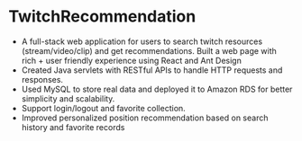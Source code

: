 # TwitchRecommendation

- A full-stack web application for users to search twitch resources (stream/video/clip) and get
recommendations.
Built a web page with rich + user friendly experience using React and Ant Design
- Created Java servlets with RESTful APIs to handle HTTP requests and responses.
- Used MySQL to store real data and deployed it to Amazon RDS for better simplicity and scalability.
- Support login/logout and favorite collection.
- Improved personalized position recommendation based on search history and favorite records


